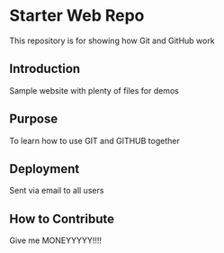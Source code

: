 # Starter Web Repo

This repository is for showing how Git and GitHub work

## Introduction

Sample website with plenty of files for demos

## Purpose

To learn how to use GIT and GITHUB together

## Deployment

Sent via email to all users

## How to Contribute

Give me MONEYYYYY!!!!